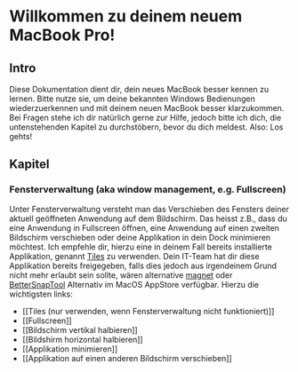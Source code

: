 # Willkommen zu deinem neuem MacBook Pro!
## Intro

Diese Dokumentation dient dir, dein neues MacBook besser kennen zu lernen. Bitte nutze sie, um deine bekannten Windows Bedienungen wiederzuerkennen und mit deinem neuen MacBook besser klarzukommen. Bei Fragen stehe ich dir natürlich gerne zur Hilfe, jedoch bitte ich dich, die untenstehenden Kapitel zu durchstöbern, bevor du dich meldest. Also: Los gehts!

## Kapitel

### Fensterverwaltung (aka window management, e.g. Fullscreen)
Unter Fensterverwaltung versteht man das Verschieben des Fensters deiner aktuell geöffneten Anwendung auf dem Bildschirm. Das heisst z.B., dass du eine Anwendung in Fullscreen öffnen, eine Anwendung auf einen zweiten Bildschirm verschieben oder deine Applikation in dein Dock minimieren möchtest. Ich empfehle dir, hierzu eine in deinem Fall bereits installierte Applikation, genannt [Tiles](https://freemacsoft.net/tiles/) zu verwenden. Dein IT-Team hat dir diese Applikation bereits freigegeben, falls dies jedoch aus irgendeinem Grund nicht mehr erlaubt sein sollte, wären alternative [magnet](https://apps.apple.com/us/app/magnet/id441258766?mt=12) oder [BetterSnapTool](https://apps.apple.com/app/bettersnaptool/id417375580)  Alternativ im MacOS AppStore verfügbar. Hierzu die wichtigsten links:

- [[Tiles (nur verwenden, wenn Fensterverwaltung nicht funktioniert)]] 
- [[Fullscreen]]
- [[Bildschirm vertikal halbieren]]
- [[Bildshirm horizontal halbieren]]
- [[Applikation minimieren]]
- [[Applikation auf einen anderen Bildschirm verschieben]]


